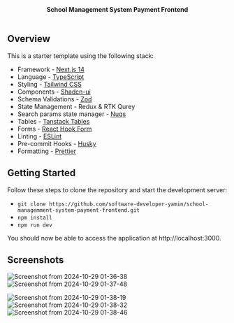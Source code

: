 <picture>
  <source media="(prefers-color-scheme: dark)" srcset="https://user-images.githubusercontent.com/9113740/201498864-2a900c64-d88f-4ed4-b5cf-770bcb57e1f5.png">
  <source media="(prefers-color-scheme: light)" srcset="https://user-images.githubusercontent.com/9113740/201498152-b171abb8-9225-487a-821c-6ff49ee48579.png">
</picture>

<div align="center"><strong>School Management System Payment Frontend</strong></div>
<br />

## Overview

This is a starter template using the following stack:

- Framework - [Next.js 14](https://nextjs.org/13)
- Language - [TypeScript](https://www.typescriptlang.org)
- Styling - [Tailwind CSS](https://tailwindcss.com)
- Components - [Shadcn-ui](https://ui.shadcn.com)
- Schema Validations - [Zod](https://zod.dev)
- State Management - Redux & RTK Qurey
- Search params state manager - [Nuqs](https://nuqs.47ng.com/)
- Tables - [Tanstack Tables](https://ui.shadcn.com/docs/components/data-table)
- Forms - [React Hook Form](https://ui.shadcn.com/docs/components/form)
- Linting - [ESLint](https://eslint.org)
- Pre-commit Hooks - [Husky](https://typicode.github.io/husky/)
- Formatting - [Prettier](https://prettier.io)

## Getting Started

Follow these steps to clone the repository and start the development server:

- `git clone https://github.com/software-developer-yamin/school-managemment-system-payment-frontend.git`
- `npm install`
- `npm run dev`

You should now be able to access the application at http://localhost:3000.

## Screenshots
![Screenshot from 2024-10-29 01-36-38](https://github.com/user-attachments/assets/c00f3dcd-63bb-43ce-b77f-985d9d4612b9)
![Screenshot from 2024-10-29 01-37-48](https://github.com/user-attachments/assets/4650c343-053d-4f22-be2d-a1f85be3b90b)

![Screenshot from 2024-10-29 01-38-19](https://github.com/user-attachments/assets/1239eafd-e560-4541-babc-e090873c1ffe)
![Screenshot from 2024-10-29 01-38-32](https://github.com/user-attachments/assets/02c29581-8188-4dcc-95ba-35cde8365887)
![Screenshot from 2024-10-29 01-38-46](https://github.com/user-attachments/assets/23d3f110-4f62-47dc-bbf1-39c4978566ef)
